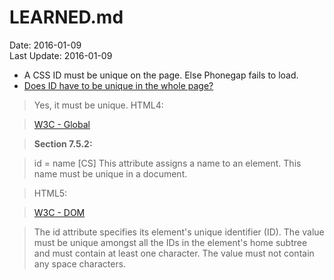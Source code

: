 # LEARNED.md #
Date: 2016-01-09 <br>
Last Update: 2016-01-09

- A CSS ID must be unique on the page. Else Phonegap fails to load.
- [Does ID have to be unique in the whole page?](http://stackoverflow.com/questions/9454645/does-id-have-to-be-unique-in-the-whole-page)
> Yes, it must be unique. HTML4:

> [W3C - Global](http://www.w3.org/TR/html4/struct/global.html)

> **Section 7.5.2:**

>   id = name [CS] This attribute assigns a name to an element. This name must be unique in a document.

> HTML5:

> [W3C - DOM](http://www.w3.org/TR/html5/dom.html#the-id-attribute)

>   The id attribute specifies its element's unique identifier (ID). The value must be unique amongst all the IDs in the element's home subtree and must contain at least one character. The value must not contain any space characters.

